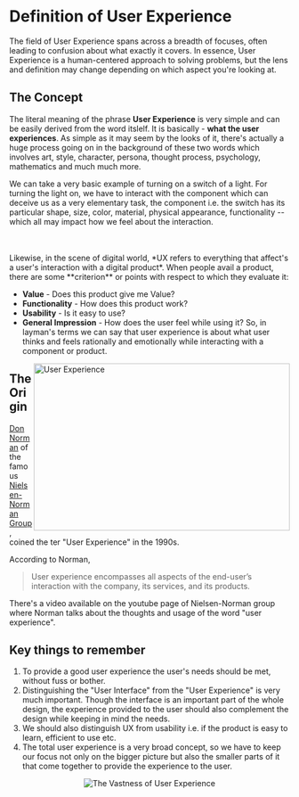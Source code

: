 # Definition of User Experience
The field of User Experience spans across a breadth of focuses, often leading to confusion about what exactly it covers. In essence, User Experience is a human-centered approach to solving problems, but the lens and definition may change depending on which aspect you're looking at.


## The Concept

The literal meaning of the phrase **User Experience** is very simple and can be easily derived from the word itslelf. It is basically - **what the user experiences**. 
As simple as it may seem by the looks of it, there's actually a huge process going on in the background of these two words which involves art, style, character, persona, thought process, psychology, mathematics and much much more.

We can take a very basic example of turning on a switch of a light. For turning the light on, we have to interact with the component which can deceive us as a very elementary task, the component i.e. the switch has its particular shape, size, color, material, physical appearance, functionality -- which all may impact how we feel about the interaction.

<br>
<br>
Likewise, in the scene of digital world, *UX refers to everything that affect's a user's interaction with a digital product*. When people avail a product, there are some **criterion** or points with respect to which they evaluate it:

 - **Value** - Does this product give me Value?
 - **Functionality** - How does this product work?
 - **Usability** - Is it easy to use?
 - **General Impression** - How does the user feel while using it?
So, in layman's terms we can say that  user experience is about what user thinks and feels rationally and emotionally while interacting with a component or product.

<img align="right" width="460" height="300" src="https://github.com/kaustavr19/UI-UX/blob/main/UIUX-1/1.Introduction_to_User_Experience_(UX)_Design/1.a_Design/1%20Fp4GIm568zHv17pgJTbxPQ.png" alt="User Experience" title="User Experience" /> 

## The Origin 

[Don Norman](https://en.wikipedia.org/wiki/Don_Norman) of the famous [Nielsen-Norman Group](https://www.nngroup.com/), coined the ter "User Experience" in the 1990s.

 According to Norman, 

> User experience encompasses all aspects of the end-user’s interaction with the company, its services, and its products.

There's a video available on the youtube page of Nielsen-Norman group where Norman talks about the thoughts and usage of the word "user experience".

## Key things to remember

 1. To provide a good user experience the user's needs should be met, without fuss or bother.
 2. Distinguishing the "User Interface" from the "User Experience" is very much important. Though the interface is an important part of the whole design, the experience provided to the user should also complement the design while keeping in mind the needs.
 3. We should also distinguish UX from usability i.e. if the product is easy to learn, efficient to use etc.
 4. The total user experience is a very broad concept, so we have to keep our focus not only on the bigger picture but also the smaller parts of it that come together to provide the experience to the user.
<p align="center">
  <img src="https://github.com/kaustavr19/UI-UX/blob/main/UIUX-1/1.Introduction_to_User_Experience_(UX)_Design/1.a_Design/ux-diagram.jpg" alt="The Vastness of User Experience" title="The Vastness of User Experience" align=""/>
</p>

